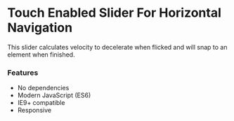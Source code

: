 # Touch Enabled Slider For Horizontal Navigation

This slider calculates velocity to decelerate when flicked and will snap to an element when finished.

### Features

- No dependencies
- Modern JavaScript (ES6)
- IE9+ compatible
- Responsive
